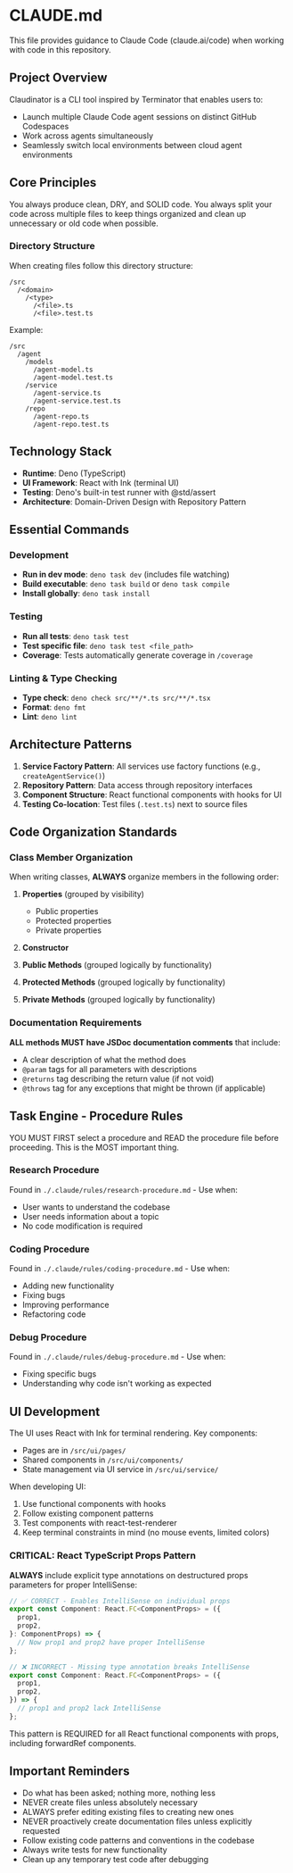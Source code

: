 # CLAUDE.md

This file provides guidance to Claude Code (claude.ai/code) when working with
code in this repository.

## Project Overview

Claudinator is a CLI tool inspired by Terminator that enables users to:

- Launch multiple Claude Code agent sessions on distinct GitHub Codespaces
- Work across agents simultaneously
- Seamlessly switch local environments between cloud agent environments

## Core Principles

You always produce clean, DRY, and SOLID code. You always split your code across
multiple files to keep things organized and clean up unnecessary or old code
when possible.

### Directory Structure

When creating files follow this directory structure:

```
/src
  /<domain>
    /<type>
      /<file>.ts
      /<file>.test.ts
```

Example:

```
/src
  /agent
    /models
      /agent-model.ts
      /agent-model.test.ts
    /service
      /agent-service.ts
      /agent-service.test.ts
    /repo
      /agent-repo.ts
      /agent-repo.test.ts
```

## Technology Stack

- **Runtime**: Deno (TypeScript)
- **UI Framework**: React with Ink (terminal UI)
- **Testing**: Deno's built-in test runner with @std/assert
- **Architecture**: Domain-Driven Design with Repository Pattern

## Essential Commands

### Development

- **Run in dev mode**: `deno task dev` (includes file watching)
- **Build executable**: `deno task build` or `deno task compile`
- **Install globally**: `deno task install`

### Testing

- **Run all tests**: `deno task test`
- **Test specific file**: `deno task test <file_path>`
- **Coverage**: Tests automatically generate coverage in `/coverage`

### Linting & Type Checking

- **Type check**: `deno check src/**/*.ts src/**/*.tsx`
- **Format**: `deno fmt`
- **Lint**: `deno lint`

## Architecture Patterns

1. **Service Factory Pattern**: All services use factory functions (e.g.,
   `createAgentService()`)
2. **Repository Pattern**: Data access through repository interfaces
3. **Component Structure**: React functional components with hooks for UI
4. **Testing Co-location**: Test files (`.test.ts`) next to source files

## Code Organization Standards

### Class Member Organization

When writing classes, **ALWAYS** organize members in the following order:

1. **Properties** (grouped by visibility)
   - Public properties
   - Protected properties
   - Private properties

2. **Constructor**

3. **Public Methods** (grouped logically by functionality)

4. **Protected Methods** (grouped logically by functionality)

5. **Private Methods** (grouped logically by functionality)

### Documentation Requirements

**ALL methods MUST have JSDoc documentation comments** that include:

- A clear description of what the method does
- `@param` tags for all parameters with descriptions
- `@returns` tag describing the return value (if not void)
- `@throws` tag for any exceptions that might be thrown (if applicable)

## Task Engine - Procedure Rules

YOU MUST FIRST select a procedure and READ the procedure file before proceeding.
This is the MOST important thing.

### Research Procedure

Found in `./.claude/rules/research-procedure.md` - Use when:

- User wants to understand the codebase
- User needs information about a topic
- No code modification is required

### Coding Procedure

Found in `./.claude/rules/coding-procedure.md` - Use when:

- Adding new functionality
- Fixing bugs
- Improving performance
- Refactoring code

### Debug Procedure

Found in `./.claude/rules/debug-procedure.md` - Use when:

- Fixing specific bugs
- Understanding why code isn't working as expected

## UI Development

The UI uses React with Ink for terminal rendering. Key components:

- Pages are in `/src/ui/pages/`
- Shared components in `/src/ui/components/`
- State management via UI service in `/src/ui/service/`

When developing UI:

1. Use functional components with hooks
2. Follow existing component patterns
3. Test components with react-test-renderer
4. Keep terminal constraints in mind (no mouse events, limited colors)

### CRITICAL: React TypeScript Props Pattern

**ALWAYS** include explicit type annotations on destructured props parameters
for proper IntelliSense:

```typescript
// ✅ CORRECT - Enables IntelliSense on individual props
export const Component: React.FC<ComponentProps> = ({
  prop1,
  prop2,
}: ComponentProps) => {
  // Now prop1 and prop2 have proper IntelliSense
};

// ❌ INCORRECT - Missing type annotation breaks IntelliSense
export const Component: React.FC<ComponentProps> = ({
  prop1,
  prop2,
}) => {
  // prop1 and prop2 lack IntelliSense
};
```

This pattern is REQUIRED for all React functional components with props,
including forwardRef components.

## Important Reminders

- Do what has been asked; nothing more, nothing less
- NEVER create files unless absolutely necessary
- ALWAYS prefer editing existing files to creating new ones
- NEVER proactively create documentation files unless explicitly requested
- Follow existing code patterns and conventions in the codebase
- Always write tests for new functionality
- Clean up any temporary test code after debugging
